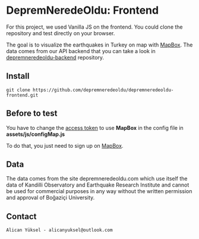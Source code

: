 # DepremNeredeOldu: Frontend

For this project, we used Vanilla JS on the frontend. You could clone the repository and test directly on your browser.

The goal is to visualize the earthquakes in Turkey on map with [MapBox](https://www.mapbox.com). The data comes from our API backend that you can take a look in [depremneredeoldu-backend](https://github.com/depremneredeoldu/depremneredeoldu-backend) repository.

## Install

    git clone https://github.com/depremneredeoldu/depremneredeoldu-frontend.git

## Before to test

You have to change the <u>access token</u> to use **MapBox** in the config file in **assets/js/configMap.js**

To do that, you just need to sign up on [MapBox](https://mapbox.com).

## Data

The data comes from the site depremneredeoldu.com which use itself the data of Kandilli Observatory and Earthquake Research Institute and cannot be used for commercial purposes in any way without the written permission and approval of Boğaziçi University.

## Contact

    Alican Yüksel - alicanyuksel@outlook.com
